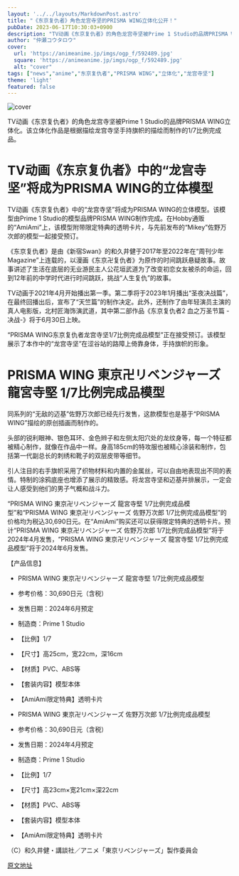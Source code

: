 ```yaml
---
layout: '../../layouts/MarkdownPost.astro'
title: "《东京复仇者》角色龙宫寺坚的PRISMA WING立体化公开！"
pubDate: 2023-06-17T10:30:03+0900
description: "TV动画《东京复仇者》的角色龙宫寺坚被Prime 1 Studio的品牌PRISMA WING立体化。"
author: "仲瀬コウタロウ"
cover:
  url: 'https://animeanime.jp/imgs/ogp_f/592489.jpg'
  square: 'https://animeanime.jp/imgs/ogp_f/592489.jpg'
  alt: "cover"
tags: ["news","anime","东京复仇者","PRISMA WING","立体化","龙宫寺坚"]
theme: 'light'
featured: false
---
```


![cover](https://animeanime.jp/imgs/ogp_f/592489.jpg)

TV动画《东京复仇者》的角色龙宫寺坚被Prime 1 Studio的品牌PRISMA WING立体化。该立体化作品是根据描绘龙宫寺坚手持旗帜的描绘而制作的1/7比例完成品。

# TV动画《东京复仇者》中的“龙宫寺坚”将成为PRISMA WING的立体模型

TV动画《东京复仇者》中的“龙宫寺坚”将成为PRISMA WING的立体模型。该模型由Prime 1 Studio的模型品牌PRISMA WING制作完成。在Hobby通贩的“AmiAmi”上，该模型附带限定特典的透明卡片，与先前发布的“Mikey”佐野万次郎的模型一起接受预订。

《东京复仇者》是由《新宿Swan》的和久井健于2017年至2022年在“周刊少年Magazine”上连载的，以漫画《东京卍复仇者》为原作的时间跳跃悬疑故事。故事讲述了生活在底层的无业游民主人公花垣武道为了改变初恋女友被杀的命运，回到12年前的中学时代进行时间跳跃，挑战“人生复仇”的故事。

TV动画于2021年4月开始播出第一季。第二季将于2023年1月播出“圣夜决战篇”，在最终回播出后，宣布了“天竺篇”的制作决定。此外，还制作了由年轻演员主演的真人电影版，北村匠海饰演武道，其中第二部作品《东京复仇者2 血之万圣节篇 -决战-》将于6月30日上映。

“PRISMA WING东京复仇者龙宫寺坚1/7比例完成品模型”正在接受预订。该模型展示了本作中的“龙宫寺坚”在涩谷站的路障上倚靠身体，手持旗帜的形象。
# PRISMA WING 東京卍リベンジャーズ 龍宮寺堅 1/7比例完成品模型

同系列的“无敌的迈基”佐野万次郎已经先行发售，这款模型也是基于“PRISMA WING”描绘的原创插画而制作的。

头部的锐利眼神、银色耳环、金色辫子和左侧太阳穴处的龙纹身等，每一个特征都被精心制作，就像在作品中一样。身高185cm的特攻服也被精心涂装和制作，包括第一代副总长的刺绣和靴子的双层皮带等细节。

引人注目的右手旗帜采用了织物材料和内置的金属丝，可以自由地表现出不同的表情。特制的涂鸦底座也增添了展示的精致感。将龙宫寺坚和迈基并排展示，一定会让人感受到他们的男子气概和战斗力。

“PRISMA WING 東京卍リベンジャーズ 龍宮寺堅 1/7比例完成品模型”和“PRISMA WING 東京卍リベンジャーズ 佐野万次郎 1/7比例完成品模型”的价格均为税込30,690日元。在“AmiAmi”购买还可以获得限定特典的透明卡片。预计“PRISMA WING 東京卍リベンジャーズ 佐野万次郎 1/7比例完成品模型”将于2024年4月发售，“PRISMA WING 東京卍リベンジャーズ 龍宮寺堅 1/7比例完成品模型”将于2024年6月发售。

【产品信息】

- PRISMA WING 東京卍リベンジャーズ 龍宮寺堅 1/7比例完成品模型
- 参考价格：30,690日元（含税）
- 发售日期：2024年6月预定
- 制造商：Prime 1 Studio
- 【比例】1/7
- 【尺寸】高25cm，宽22cm，深16cm
- 【材质】PVC、ABS等
- 【套装内容】模型本体
- 【AmiAmi限定特典】透明卡片

- PRISMA WING 東京卍リベンジャーズ 佐野万次郎 1/7比例完成品模型
- 参考价格：30,690日元（含税）
- 发售日期：2024年4月预定
- 制造商：Prime 1 Studio
- 【比例】1/7
- 【尺寸】高23cm×宽21cm×深22cm
- 【材质】PVC、ABS等
- 【套装内容】模型本体
- 【AmiAmi限定特典】透明卡片

（C）和久井健・講談社／アニメ「東京リベンジャーズ」製作委員会

  [原文地址](https://animeanime.jp/article/2023/06/17/77976.html)